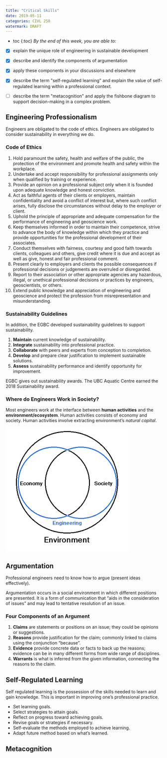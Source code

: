 ```yaml
---
title: "Critical Skills"
date: 2019-05-11
categories: CIVL 250
watermark: DRAFT
---
```


- toc
{:toc}
*By the end of this week, you are able to:*

- [x] explain the unique role of engineering in sustainable development
- [x] describe and identify the components of argumentation
- [x] apply these components in your discussions and elsewhere
- [x] describe the term "self-regulated learning" and explain the value of self-regulated learning within a professional context.
- [ ] describe the term "metacognition" and apply the fishbone diagram to support decision-making in a complex problem. 



## Engineering Professionalism

Engineers are obligated to the code of ethics. Engineers are obligated to consider sustainability in everything we do.

### Code of Ethics

1. Hold paramount the safety, health and welfare of the public, the protection of the environment and promote health and safety within the workplace.
2. Undertake and accept responsibility for professional assignments only when qualified by training or experience.
3. Provide an opinion on a professional subject only when it is founded upon adequate knowledge and honest conviction.
4. Act as faithful agents of their clients or employers, maintain confidentiality and avoid a conflict of interest but, where such conflict arises, fully disclose the circumstances without delay to the employer or client.
5. Uphold the principle of appropriate and adequate compensation for the performance of engineering and geoscience work.
6. Keep themselves informed in order to maintain their competence, strive to advance the body of knowledge within which they practice and provide opportunities for the professional development of their associates.
7. Conduct themselves with fairness, courtesy and good faith towards clients, colleagues and others, give credit where it is due and accept as well as give, honest and fair professional comment.
8. Present clearly to employers and clients the possible consequences if professional decisions or judgements are overruled or disregarded.
9. Report to their association or other appropriate agencies any hazardous, illegal, or unethical professional decisions or practices by engineers, geoscientists, or others.
10. Extend public knowledge and appreciation of engineering and geoscience and protect the profession from misrepresentation and misunderstanding.

### Sustainability Guidelines

In addition, the EGBC developed sustainability guidelines to support sustainability.

1. **Maintain** current knowledge of sustainability.
2. **Integrate** sustainability into professional practice.
3. **Collaborate** with peers and experts from conception to completion.
4. **Develop** and prepare clear justification to implement sustainable solutions.
5. **Assess** sustainability performance and identify opportunity for improvement.

EGBC gives out sustainability awards. The UBC Aquatic Centre earned the 2018 Sustainability award.

### Where do Engineers Work in Society?

Most engineers work at the interface between **human activities** and the **environment/ecosystem**. Human activities consists of economy and society. Human activities involve extracting environment’s *natural capital*.

![1565411269246](assets/module2/1565411269246.png)

## Argumentation

Professional engineers need to know how to argue (present ideas effectively). 

Argumentation occurs in a social environment in which different positions are presented. It is a form of communication that “aids in the consideration of issues” and may lead to tentative resolution of an issue.

### Four Components of an Argument

1. **Claims** are statements or positions on an issue; they could be opinions or suggestions.
2. **Reasons** provide justification for the claim; commonly linked to claims using the conjunction “because”.
3. **Evidence** provide concrete data or facts to back up the reasons; evidence can be in many different forms from wide range of disciplines.
4. **Warrants** is what is inferred from the given information, connecting the reasons to the claim.



## Self-Regulated Learning

Self regulated learning is the possession of the skills needed to learn and gain knowledge. This is important in improving one’s professional practice.

- Set learning goals.
- Select strategies to attain goals.
- Reflect on progress toward achieving goals.
- Revise goals or strategies if necessary.
- Self-evaluate the methods employed to achieve learning.
- Adapt future method based on what’s learned.

## Metacognition